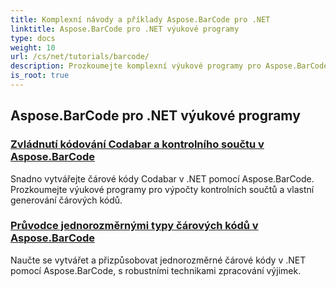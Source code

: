```yaml
---
title: Komplexní návody a příklady Aspose.BarCode pro .NET
linktitle: Aspose.BarCode pro .NET výukové programy
type: docs
weight: 10
url: /cs/net/tutorials/barcode/
description: Prozkoumejte komplexní výukové programy pro Aspose.BarCode pro .NET. Naučte se generovat, přizpůsobovat a spravovat čárové kódy pomocí podrobných průvodců krok za krokem.
is_root: true
---
```


## Aspose.BarCode pro .NET výukové programy
### [Zvládnutí kódování Codabar a kontrolního součtu v Aspose.BarCode](./mastering-codabar-encoding-and-checksum/)
Snadno vytvářejte čárové kódy Codabar v .NET pomocí Aspose.BarCode. Prozkoumejte výukové programy pro výpočty kontrolních součtů a vlastní generování čárových kódů.
### [Průvodce jednorozměrnými typy čárových kódů v Aspose.BarCode](./guide-one-dimensional-barcode-types/)
Naučte se vytvářet a přizpůsobovat jednorozměrné čárové kódy v .NET pomocí Aspose.BarCode, s robustními technikami zpracování výjimek.